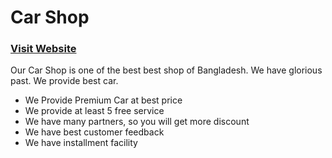 # Car Shop

### [Visit Website](https://react-firebase-authentic-ff42b.web.app/)

Our Car Shop is one of the best best shop of Bangladesh. We have glorious past. We provide best car.

- We Provide Premium Car at best price
- We provide at least 5 free service
- We have many partners, so you will get more discount
- We have best customer feedback
- We have installment facility
